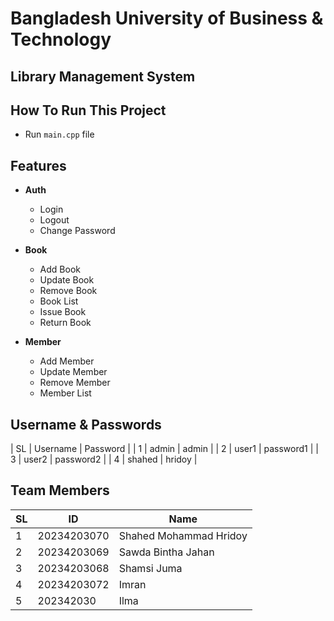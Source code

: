 # Bangladesh University of Business & Technology
## Library Management System

## How To Run This Project
- Run `main.cpp` file

## Features
- **Auth**
  - Login
  - Logout
  - Change Password

- **Book**
  - Add Book
  - Update Book
  - Remove Book
  - Book List
  - Issue Book
  - Return Book

- **Member**
  - Add Member
  - Update Member
  - Remove Member
  - Member List


## Username & Passwords
| SL | Username | Password  |
| 1  | admin    | admin     |
| 2  | user1    | password1 |
| 3  | user2    | password2 |
| 4  | shahed   | hridoy    |

## Team Members
| SL | ID          | Name                   |
|----|-------------|------------------------|
| 1  | 20234203070 | Shahed Mohammad Hridoy |
| 2  | 20234203069 | Sawda Bintha Jahan     |
| 3  | 20234203068 | Shamsi Juma            |
| 4  | 20234203072 | Imran                  |
| 5  | 202342030   | Ilma                   |